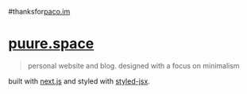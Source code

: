 #thanksfor[paco.im](https://paco.im)
# [puure.space](https://puure.space)

> personal website and blog. designed with a focus on minimalism

built with [next.js](https://nextjs.org) and styled with [styled-jsx](https://github.com/zeit/styled-jsx).
